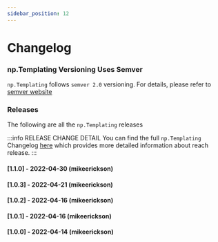 ```yaml
---
sidebar_position: 12
---
```


# Changelog

### np.Templating Versioning Uses Semver
`np.Templating` follows `semver 2.0` versioning. For details, please refer to [semver website](https://semver.org/)

### Releases
The following are all the `np.Templating` releases

:::info RELEASE CHANGE DETAIL
You can find the full `np.Templating` Changelog [here](https://github.com/NotePlan/plugins/blob/main/np.Templating/CHANGELOG.md) which provides more detailed information about reach release.
:::

#### [1.1.0] - 2022-04-30 (mikeerickson)

#### [1.0.3] - 2022-04-21 (mikeerickson)

#### [1.0.2] - 2022-04-16 (mikeerickson)

#### [1.0.1] - 2022-04-16 (mikeerickson)

#### [1.0.0] - 2022-04-14 (mikeerickson)
